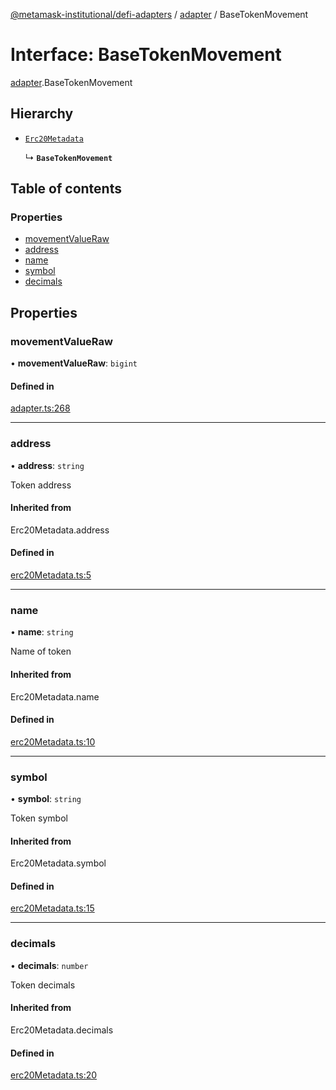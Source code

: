 [@metamask-institutional/defi-adapters](../README.md) / [adapter](../modules/adapter.md) / BaseTokenMovement

# Interface: BaseTokenMovement

[adapter](../modules/adapter.md).BaseTokenMovement

## Hierarchy

- [`Erc20Metadata`](../modules/erc20Metadata.md#erc20metadata)

  ↳ **`BaseTokenMovement`**

## Table of contents

### Properties

- [movementValueRaw](adapter.BaseTokenMovement.md#movementvalueraw)
- [address](adapter.BaseTokenMovement.md#address)
- [name](adapter.BaseTokenMovement.md#name)
- [symbol](adapter.BaseTokenMovement.md#symbol)
- [decimals](adapter.BaseTokenMovement.md#decimals)

## Properties

### movementValueRaw

• **movementValueRaw**: `bigint`

#### Defined in

[adapter.ts:268](https://github.com/consensys-vertical-apps/mmi-defi-adapters/blob/main/src/types/adapter.ts#L268)

___

### address

• **address**: `string`

Token address

#### Inherited from

Erc20Metadata.address

#### Defined in

[erc20Metadata.ts:5](https://github.com/consensys-vertical-apps/mmi-defi-adapters/blob/main/src/types/erc20Metadata.ts#L5)

___

### name

• **name**: `string`

Name of token

#### Inherited from

Erc20Metadata.name

#### Defined in

[erc20Metadata.ts:10](https://github.com/consensys-vertical-apps/mmi-defi-adapters/blob/main/src/types/erc20Metadata.ts#L10)

___

### symbol

• **symbol**: `string`

Token symbol

#### Inherited from

Erc20Metadata.symbol

#### Defined in

[erc20Metadata.ts:15](https://github.com/consensys-vertical-apps/mmi-defi-adapters/blob/main/src/types/erc20Metadata.ts#L15)

___

### decimals

• **decimals**: `number`

Token decimals

#### Inherited from

Erc20Metadata.decimals

#### Defined in

[erc20Metadata.ts:20](https://github.com/consensys-vertical-apps/mmi-defi-adapters/blob/main/src/types/erc20Metadata.ts#L20)
